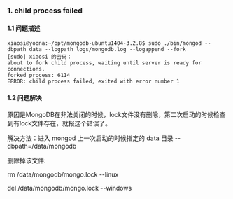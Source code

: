 ### 1. child process failed

#### 1.1 问题描述
```
xiaosi@yoona:~/opt/mongodb-ubuntu1404-3.2.8$ sudo ./bin/mongod --dbpath data --logpath logs/mongodb.log --logappend --fork
[sudo] xiaosi 的密码：
about to fork child process, waiting until server is ready for connections.
forked process: 6114
ERROR: child process failed, exited with error number 1
```
#### 1.2 问题解决

原因是MongoDB在非法关闭的时候，lock文件没有删除，第二次启动的时候检查到有lock文件存在，就报这个错误了。

解决方法：进入 mongod 上一次启动的时候指定的 data 目录  --dbpath=/data/mongodb

删除掉该文件:

rm /data/mongodb/mongo.lock --linux

del /data/mongodb/mongo.lock --windows
